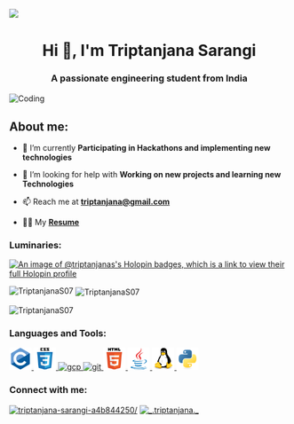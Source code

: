 ![](https://komarev.com/ghpvc/?username=TriptanjanaS07&color=green)

<h1 align="center">Hi 👋, I'm Triptanjana Sarangi</h1>
<h3 align="center">A passionate engineering student from India</h3>

<img align="center" alt="Coding" width="400" src="https://media.tenor.com/S59bPkT0pqcAAAAC/programming.gif">



<h2>About me:</h2>

- 🌱 I’m currently **Participating in Hackathons and implementing new technologies**

- 🤝 I’m looking for help with **Working on new projects and learning new Technologies**

- 📫 Reach me at **triptanjana@gmail.com**

- 👨‍🎓 My **<a href="https://drive.google.com/drive/u/0/folders/1N-tx0mZSZsHHyjn6XncxMUStopwNLM-Z">Resume</a>**
  


<h3 align="left">Luminaries:</h3>

[![An image of @triptanjanas's Holopin badges, which is a link to view their full Holopin profile](https://holopin.me/triptanjanas)](https://holopin.io/@triptanjanas) 




<p><img align="left" src="https://github-readme-stats.vercel.app/api/top-langs?username=TriptanjanaS07&show_icons=true&locale=en&layout=compact&theme=tokyonight" alt="TriptanjanaS07" /></p>

<p>&nbsp;<img align="center" src="https://github-readme-stats.vercel.app/api?username=TriptanjanaS07&show_icons=true&locale=en&theme=tokyonight" alt="TriptanjanaS07" /></p>

<p><img align="center" src="https://github-readme-streak-stats.herokuapp.com/?user=TriptanjanaS07&&theme=tokyonight" alt="TriptanjanaS07" /></p>





<h3 align="left">Languages and Tools:</h3>
<p align="left"> <a href="https://www.cprogramming.com/" target="_blank" rel="noreferrer"> <img src="https://raw.githubusercontent.com/devicons/devicon/master/icons/c/c-original.svg" alt="c" width="40" height="40"/> </a> <a href="https://www.w3schools.com/css/" target="_blank" rel="noreferrer"> <img src="https://raw.githubusercontent.com/devicons/devicon/master/icons/css3/css3-original-wordmark.svg" alt="css3" width="40" height="40"/> </a> <a href="https://cloud.google.com" target="_blank" rel="noreferrer"> <img src="https://www.vectorlogo.zone/logos/google_cloud/google_cloud-icon.svg" alt="gcp" width="40" height="40"/> </a> <a href="https://git-scm.com/" target="_blank" rel="noreferrer"> <img src="https://www.vectorlogo.zone/logos/git-scm/git-scm-icon.svg" alt="git" width="40" height="40"/> </a> <a href="https://www.w3.org/html/" target="_blank" rel="noreferrer"> <img src="https://raw.githubusercontent.com/devicons/devicon/master/icons/html5/html5-original-wordmark.svg" alt="html5" width="40" height="40"/> </a> <a href="https://www.java.com" target="_blank" rel="noreferrer"> <img src="https://raw.githubusercontent.com/devicons/devicon/master/icons/java/java-original.svg" alt="java" width="40" height="40"/> </a> <a href="https://www.linux.org/" target="_blank" rel="noreferrer"> <img src="https://raw.githubusercontent.com/devicons/devicon/master/icons/linux/linux-original.svg" alt="linux" width="40" height="40"/> </a> <a href="https://www.python.org" target="_blank" rel="noreferrer"> <img src="https://raw.githubusercontent.com/devicons/devicon/master/icons/python/python-original.svg" alt="python" width="40" height="40"/> </a> </p>




<h3 align="left">Connect with me:</h3>
<p align="left">
<a href="https://linkedin.com/in/triptanjana-sarangi-a4b844250/" target="blank"><img align="center" src="https://raw.githubusercontent.com/rahuldkjain/github-profile-readme-generator/master/src/images/icons/Social/linked-in-alt.svg" alt="triptanjana-sarangi-a4b844250/" height="30" width="40" /></a>
<a href="https://instagram.com/_.triptanjana._" target="blank"><img align="center" src="https://raw.githubusercontent.com/rahuldkjain/github-profile-readme-generator/master/src/images/icons/Social/instagram.svg" alt="_.triptanjana._" height="30" width="40" /></a>
</p>
